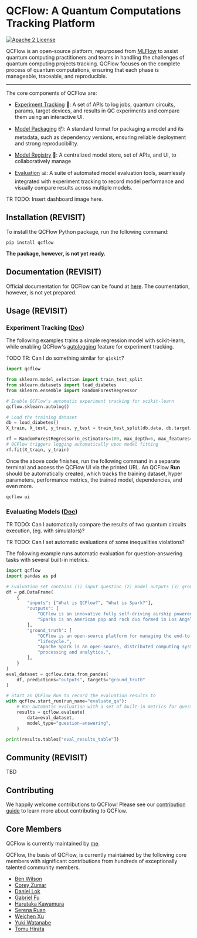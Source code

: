 # QCFlow: A Quantum Computations Tracking Platform

[![Apache 2 License](https://img.shields.io/badge/license-Apache%202-brightgreen.svg?style=for-the-badge&logo=apache)](https://github.com/qcflow/qcflow/blob/master/LICENSE.txt)

QCFlow is an open-source platform, repurposed from [MLFlow](https://github.com/qcflow) to assist quantum computing practitioners and teams in handling the challenges of quantum computing projects tracking. QCFlow focuses on the complete process of quantum computations, ensuring that each phase is manageable, traceable, and reproducible.

---

The core components of QCFlow are:

- [Experiment Tracking](link) 📝: A set of APIs to log jobs, quantum circuits, params, target devices, and results in QC experiments and compare them using an interactive UI.

- [Model Packaging](link) 📦: A standard format for packaging a model and its metadata, such as dependency versions, ensuring reliable deployment and strong reproducibility.

- [Model Registry](link) 💾: A centralized model store, set of APIs, and UI, to collaboratively manage 

- [Evaluation](link) 📊: A suite of automated model evaluation tools, seamlessly integrated with experiment tracking to record model performance and visually compare results across multiple models.

TR TODO: Insert dashboard image here. 

## Installation (REVISIT)

To install the QCFlow Python package, run the following command:

```
pip install qcflow
```
**The package, however, is not yet ready.**

## Documentation (REVISIT)

Official documentation for QCFlow can be found at [here](link). The coumentation, however, is not yet prepared.

## Usage (REVISIT)

### Experiment Tracking ([Doc](link))

The following examples trains a simple regression model with scikit-learn, while enabling QCFlow's [autologging](https://qcflow.org/docs/latest/tracking/autolog.html) feature for experiment tracking.

TODO TR: Can I do something similar for `qiskit`?

```python
import qcflow

from sklearn.model_selection import train_test_split
from sklearn.datasets import load_diabetes
from sklearn.ensemble import RandomForestRegressor

# Enable QCFlow's automatic experiment tracking for scikit-learn
qcflow.sklearn.autolog()

# Load the training dataset
db = load_diabetes()
X_train, X_test, y_train, y_test = train_test_split(db.data, db.target)

rf = RandomForestRegressor(n_estimators=100, max_depth=6, max_features=3)
# QCFlow triggers logging automatically upon model fitting
rf.fit(X_train, y_train)
```

Once the above code finishes, run the following command in a separate terminal and access the QCFlow UI via the printed URL. An QCFlow **Run** should be automatically created, which tracks the training dataset, hyper parameters, performance metrics, the trained model, dependencies, and even more.

```
qcflow ui
```

### Evaluating Models ([Doc](...))

TR TODO: Can I automatically compare the results of two quantum circuits execution, (eg. with simulators)? 

TR TODO: Can I set automatic evaluations of some inequalities violations? 

The following example runs automatic evaluation for question-answering tasks with several built-in metrics.

```python
import qcflow
import pandas as pd

# Evaluation set contains (1) input question (2) model outputs (3) ground truth
df = pd.DataFrame(
    {
        "inputs": ["What is QCFlow?", "What is Spark?"],
        "outputs": [
            "QCFlow is an innovative fully self-driving airship powered by AI.",
            "Sparks is an American pop and rock duo formed in Los Angeles.",
        ],
        "ground_truth": [
            "QCFlow is an open-source platform for managing the end-to-end machine learning (ML) "
            "lifecycle.",
            "Apache Spark is an open-source, distributed computing system designed for big data "
            "processing and analytics.",
        ],
    }
)
eval_dataset = qcflow.data.from_pandas(
    df, predictions="outputs", targets="ground_truth"
)

# Start an QCFlow Run to record the evaluation results to
with qcflow.start_run(run_name="evaluate_qa"):
    # Run automatic evaluation with a set of built-in metrics for question-answering models
    results = qcflow.evaluate(
        data=eval_dataset,
        model_type="question-answering",
    )

print(results.tables["eval_results_table"])
```

## Community (REVISIT)

TBD

## Contributing

We happily welcome contributions to QCFlow! Please see our
[contribution guide](CONTRIBUTING.md) to learn more about contributing to QCFlow.

## Core Members

QCFlow is currently maintained by [me](https://github.com/Tomev).

QCFlow, the basis of QCFlow, is currently maintained by the following core members with significant contributions from hundreds of exceptionally talented community members.

- [Ben Wilson](https://github.com/BenWilson2)
- [Corey Zumar](https://github.com/dbczumar)
- [Daniel Lok](https://github.com/daniellok-db)
- [Gabriel Fu](https://github.com/gabrielfu)
- [Harutaka Kawamura](https://github.com/harupy)
- [Serena Ruan](https://github.com/serena-ruan)
- [Weichen Xu](https://github.com/WeichenXu123)
- [Yuki Watanabe](https://github.com/B-Step62)
- [Tomu Hirata](https://github.com/TomeHirata)
